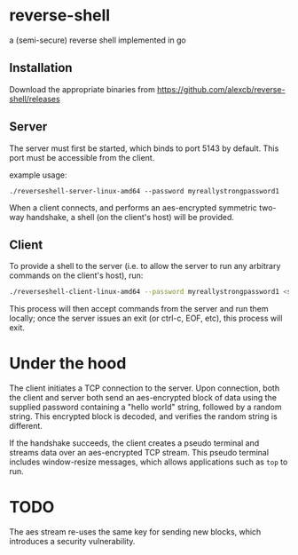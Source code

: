 # reverse-shell
a (semi-secure) reverse shell implemented in go



## Installation

Download the appropriate binaries from https://github.com/alexcb/reverse-shell/releases

## Server

The server must first be started, which binds to port 5143 by default. This port must be accessible from the client.

example usage:

```
./reverseshell-server-linux-amd64 --password myreallystrongpassword1
```

When a client connects, and performs an aes-encrypted symmetric two-way handshake, a shell (on the client's host) will be provided.

## Client

To provide a shell to the server (i.e. to allow the server to run any arbitrary commands on the client's host), run:

```bash
./reverseshell-client-linux-amd64 --password myreallystrongpassword1 <server-ip-address>
```

This process will then accept commands from the server and run them locally; once the server issues an exit (or ctrl-c, EOF, etc), this process will exit.

# Under the hood

The client initiates a TCP connection to the server.
Upon connection, both the client and server both send an aes-encrypted block of data using the supplied password containing a "hello world" string, followed by a random string.
This encrypted block is decoded, and verifies the random string is different.

If the handshake succeeds, the client creates a pseudo terminal and streams data over an aes-encrypted TCP stream.
This pseudo terminal includes window-resize messages, which allows applications such as `top` to run.

# TODO

The aes stream re-uses the same key for sending new blocks, which introduces a security vulnerability.
